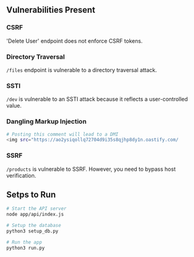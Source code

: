 ## Vulnerabilities Present

###  CSRF
'Delete User' endpoint does not enforce CSRF tokens.

### Directory Traversal
`/files` endpoint is vulnerable to a directory traversal attack. 

### SSTI
`/dev` is vulnerable to an SSTI attack because it reflects a user-controlled value.

### Dangling Markup Injection
```bash
# Posting this comment will lead to a DMI
<img src="https://ao2ysiqollq72704d9i35s8qjhp8dy1n.oastify.com/
```

### SSRF
`/products` is vulnerable to SSRF. However, you need to bypass host verification. 

## Setps to Run
```bash
# Start the API server
node app/api/index.js

# Setup the database
python3 setup_db.py

# Run the app
python3 run.py
```
